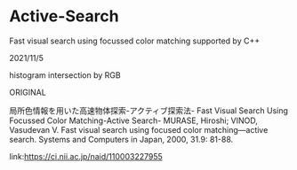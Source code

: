 # Active-Search
Fast visual search using focussed color matching supported by C++

2021/11/5

histogram intersection by RGB

ORIGINAL

局所色情報を用いた高速物体探索-アクティブ探索法-
Fast Visual Search Using Focussed Color Matching-Active Search-
MURASE, Hiroshi; VINOD, Vasudevan V. Fast visual search using focused color matching—active search. Systems and Computers in Japan, 2000, 31.9: 81-88.

link:https://ci.nii.ac.jp/naid/110003227955
